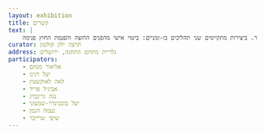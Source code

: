 ```yaml
---
layout: exhibition
title: קשרים
text: |
    התערוכה "קשרים" מציגה שמונה אמניות הקשורות לחברה הדתית לסוגיה השונים. האמניות בוגרות אקדמיות לאמנות, והאמנות היא עיסוקן המרכזי. כל אחת מהיצירות בתערוכה מהווה מסע אישי של תהייה על אופי החיבור העדין בין הדחף היוצר האישי ובין הקרקע העשירה אך הכובלת שבתוכה צמח אותו דחף וממנה הוא ניזון. במסע זה נבדקים גם הגבול ונקודת ההשקה בין האישי  והכללי, הן מביאות סיפור רחב יריעה על מערכות יחסים, על וריאציות של מערכות קשרים, על קשרים גלויים וקשרים סמויים, על קרבה רגשית ופיזית, על מצבים, חפצים או מקומות המתארים קשר ומספרים על קשר. ביצירות מתקיימים שני תהליכים בו-זמניים: ביטוי אישי מהפנים החוצה והפנמת החוץ פנימה. 
curator: תרצה ילון קולטון
address: גלריית מתחם התחנה, ירושלים
participators:
    - אליאור מנחם
    - יעל דנינו
    - לאה לאוקשטין
    - אביגיל פריד
    - נגה גרינברג
    - יעל בוכבינדר-שמעוני
    - נעמה הנמן
    - שיפי שרייבר
---
```

